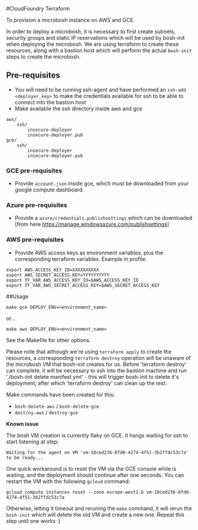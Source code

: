 #CloudFoundry Terraform

To provision a microbosh instance on AWS and GCE.

In order to deploy a microbosh, it is necessary to first create subnets, security groups and static IP reservations which will be used by bosh-init when deploying the microbosh. We are using terraform to create these resources, along with a bastion host which will perform the actual `bosh-init` steps to create the microbosh.

## Pre-requisites
* You will need to be running ssh-agent and have performed an `ssh-add <deployer_key>` to make the credentials available for ssh to be able to connect into the bastion host
* Make available the ssh directory inside aws and gce

```
aws/
    ssh/
        insecure-deployer
        insecure-deployer.pub
gce/
    ssh/
        insecure-deployer
        insecure-deployer.pub
```

### GCE pre-requisites

* Provide `account.json` inside gce, which must be downloaded from your google
  compute dashboard.

### Azure pre-requisites

* Provide a `azure/credentials.publishsettings` which can be downloaded [from here  https://manage.windowsazure.com/publishsettings]

### AWS pre-requisites

* Provide AWS access keys as environment variables, plus the corresponding terraform variables. Example in profile:

```
export AWS_ACCESS_KEY_ID=XXXXXXXXXX
export AWS_SECRET_ACCESS_KEY=YYYYYYYYYY
export TF_VAR_AWS_ACCESS_KEY_ID=$AWS_ACCESS_KEY_ID
export TF_VAR_AWS_SECRET_ACCESS_KEY=$AWS_SECRET_ACCESS_KEY
```

##Usage
```
make gce DEPLOY_ENV=<environment_name>
```
or...

```
make aws DEPLOY_ENV=<environment_name>
```
See the Makefile for other options.

Please note that although we're using `terraform apply` to create the resources, a corresponding `terraform destroy` operation will be unaware of the microbosh VM that bosh-init creates for us. Before 'terraform destroy' can complete, it will be necessary to ssh into the bastion machine and run './bosh-init delete manifest.yml' - this will trigger bosh-init to delete it's deployment, after which 'terraform destroy' can clean up the rest.

Make commands have been created for this:

* `bosh-delete-aws` / `bosh-delete-gce`
* `destroy-aws` / `destroy-gce`

**Known issue**

The bosh VM creation is currently flaky on GCE. It hangs waiting for ssh to start listening at step:

```
Waiting for the agent on VM 'vm-10ced236-8fd0-4274-4f51-3b2ffdc53c7a' to be ready...
```

One quick workaround is to reset the VM via the GCE console while is waiting,
and the deployment should continue after one seconds. You can restart the VM
with the following `gcloud` command:

```
gcloud compute instances reset --zone europe-west1-b vm-10ced236-8fd0-4274-4f51-3b2ffdc53c7a
```

Otherwise, letting it timeout and reruning the `make` command, it will rerun the `bosh-init` which
will delete the old VM and create a new one. Repeat this step until one works :)
